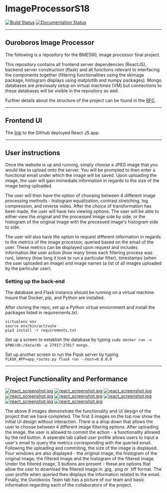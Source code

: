 # ImageProcessorS18

[![Build Status](https://travis-ci.org/ttw6/ImageProcessorS18.svg?branch=master)](https://travis-ci.org/ttw6/ImageProcessorS18)
[![Documentation Status](https://readthedocs.org/projects/imageprocessors18-docs/badge/?version=latest)](http://imageprocessors18-docs.readthedocs.io/en/latest/?badge=latest)
__________

## Ouroboros Image Processor

The following is a repository for the BME590, image processor final project.

This repository contains all frontend server dependencies (ReactJS), backend server construction (flask) and all functions relevant to interfacing the components together (filtering functionalities using the skimage package, histogram displays using matplotlib and numpy packages). Mongo databases are previously setup on virtual machines (VM) but connections to these databases will be visible in the repository as well.

Further details about the structure of the project can be found in the [RFC](https://docs.google.com/document/d/11TBQs9GqNrUWA8v1AS5QeC-cD4Yi-HzXVS0enoCE5cg/edit?usp=sharing).

__________

## Frontend UI
The [link](https://ps178.github.io/Ouroboros-Website/) to the GitHub deployed React JS app.

__________

## User instructions

Once the website is up and running, simply choose a JPEG image that you would like to upload onto the server. You will be prompted to then enter a functional email under which the image will be saved. Upon uploading the image, the user will gain immediate information in regards to the size of the image being uploaded.

The user will then have the option of choosing between 4 different image processing methods - histogram equalization, contrast stretching, log compression, and reverse video. After the choice of transformation has been made, the user will have two viewing options. The user will be able to either view the original and the processed image side by side, or the histogram of the original image with the processed image's histogram side to side.

The user will also have the option to request different information in regards to the metrics of the image processor, queried based on the email of the user. These metrics can be displayed upon request and includes information like user action (how many times each filtering process was run), latency (how long it took to run a particular filter), timestamps (when the user uploaded an image) and image names (a list of all images uploaded by the particular user).

### Setting up the back-end
The database and Flask instance should be running on a virtual machine. Insure that Docker, pip, and Python are installed.

After cloning the repo, set up a Python virtual enviornment and install the packages listed in requirements.txt. 
```
virtualenv env
source env/bin/activate
pip3 install -r requirements.txt
```
Set up a screen to establish the database by typing `sudo docker run -v $PWD/db:/data/db -p 27017:27017 mongo`. 

Set up another screen to run the Flask server by typing `FLASK_APP=app_routes.py flask run --host=0.0.0.0`

________

## Project Functionality and Performance
[![react_screenshot.jpg](https://s31.postimg.cc/4rewjg7zr/image.png)](https://postimg.cc/image/4rewjg7zr/)
[![react_screenshot.jpg](https://s31.postimg.cc/7y9g3305j/image.png)](https://postimg.cc/image/7y9g3305j/)
[![react_screenshot.jpg](https://s31.postimg.cc/4rewjg7zr/image.png)](https://postimg.cc/image/4rewjg7zr/)
[![react_screenshot.jpg](https://s31.postimg.cc/f1hbipdav/image.png)](https://postimg.cc/image/f1hbipdav/)
[![react_screenshot.jpg](https://s31.postimg.cc/njqrn1z93/image.png)](https://postimg.cc/image/njqrn1z93/)
[![react_screenshot.jpg](https://s31.postimg.cc/wrj03re13/image.png)](https://postimg.cc/image/wrj03re13/)
[![react_screenshot.jpg](https://s31.postimg.cc/rg43j1civ/image.png)](https://postimg.cc/image/rg43j1civ/)
[![react_screenshot.jpg](https://s31.postimg.cc/h61ojthif/image.png)](https://postimg.cc/image/h61ojthif/)

The above 8 images demonstrate the functionality and UI design of the project that we have completed. The first 3 images on the top row show the initial UI design without interaction. There is a drop down that allows the user to choose between 4 different image filtering options. After uploading the image, the user is allowed to commit the action - a functionality allowed by the red button. A seperate tab called user profile allows users to input a user's email to query the metrics corresponding with the queried email. Following the uploading and commiting, the size of the image is displayed. Four windows are also displayed - the original image, the histogram of the original image, the filtered image and the histogram of the filtered image. Under the filtered image, 3 buttons are present - these are options that allow the user to download the filtered image in .jpg, .png or .tiff format. The user profile when queried then displays the information related to the email. Finally, the Ouroboros Team tab has a picture of our team and basic information regarding each of the collaborators of the project.
